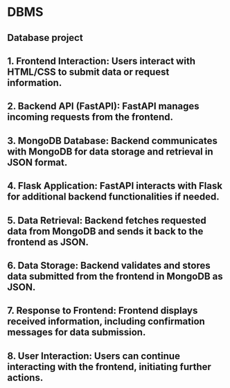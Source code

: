 # DBMS
## Database project
## 1.	Frontend Interaction: Users interact with HTML/CSS to submit data or request information.
## 2.	Backend API (FastAPI): FastAPI manages incoming requests from the frontend.
## 3.	MongoDB Database: Backend communicates with MongoDB for data storage and retrieval in JSON format.
## 4.	Flask Application: FastAPI interacts with Flask for additional backend functionalities if needed.
## 5.	Data Retrieval: Backend fetches requested data from MongoDB and sends it back to the frontend as JSON.
## 6.	Data Storage: Backend validates and stores data submitted from the frontend in MongoDB as JSON.
## 7.	Response to Frontend: Frontend displays received information, including confirmation messages for data submission.
## 8.	User Interaction: Users can continue interacting with the frontend, initiating further actions.
